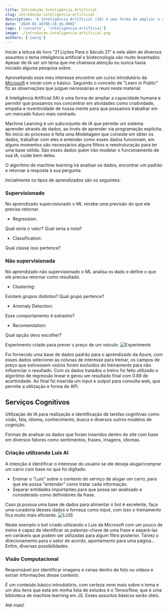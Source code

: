 ```yaml
---
title: Introdução Inteligência Artificial
slug: introducao-inteligencia-artificial
description: 'A Inteligência Artificial (IA) é uma forma de ampliar a capacidade humana e permitir que possamos nos concentrar em atividades de nossa mente.'
date: '2020-01-16T05:16:36.000Z'
tags: ['conceito', 'inteligencia-artificial']
image: ./introducao-inteligencia-artificial.png
authors: ['iaurg']
---
```


Iniciei a leitura do livro "21 Lições Para o Século 21" e nele além de diversos assuntos o tema inteligência artificial e biotecnologia são muito levantados. Apesar de IA ser um tema que me chamava atenção eu nunca havia iniciado alguma pesquisa sobre.

Aproveitando esse meu interesse encontrei um curso introdutório da [Microsoft](https://www.microsoft.com/pt-br/academia) e iniciei com o básico. Seguindo o conceito de "Learn in Public" fiz as observações que julguei necessárias e reuni neste material.

A Inteligência Artificial (IA) é uma forma de ampliar a capacidade humana e permitir que possamos nos concentrar em atividades como criatividade, empatia e inventividade de nossa mente para que possamos trabalhar em um mercado futuro mais centrado.

Machine Learning é um subconjunto de IA que permite um sistema aprender através de dados, ao invés de aprender via programação explícita. No inicio do processo é feita uma Modelagem que consiste em obter os dados, trabalhar com eles e entender como esses dados funcionam, em alguns momentos são necessários alguns filtros e reestruturação para ter uma base sólida. São esses dados quem irão modelar o funcionamento de sua IA, cuide bem deles.

O algoritmo de machine learning irá analisar os dados, encontrar um padrão e retornar a resposta à sua pergunta.

Inicialmente os tipos de aprendizados são os seguintes:

### Supervisionado

No aprendizado supervisionado o ML recebe uma previsão do que ele precisa retornar.

- Regression:

Qual seria o valor? Qual seria a nota?

- Classification:

Qual classe isso pertence?

### Não supervisionada

No aprendizado não supervisionado o ML analisa os dado e define o que ele precisa retornar como resultado.

- Clustering:

Existem grupos distintos? Qual grupo pertence?

- Anomaly Detection:

Esse comportamento é estranho?

- Recomendation:

Qual opção devo escolher?

Experimento criado para prever o preço de um veículo:
![Experiments](/images/posts/Screenshot_2020-01-06-Experiments.png)

Foi fornecido uma base de dados padrão para o aprendizado da Azure, com esses dados selecionei as colunas de interesse para treinar, os campos de preço que estivessem vazios foram excluidos do treinamento para não influenciar o resultado. Com os dados tratados o treino foi feito utilizado o algoritmo de regressão linear e gerou um resultado final com 0.89 de acertividade. Ao final foi inserida um input e output para consulta web, que permite a utilização e forma de API.

## Serviços Cognitivos

Utilização de IA para realização e identificação de tarefas cognitivas como visão, fala, idioma, conhecimento, busca e diversos outros modelos de cognição.

Formas de analisar os dados que foram inseridos dentro do site com base em diversos fatores como sentimentos, frases, imagens, idiomas.

### Criação utilizando Luis AI

A intenção é identificar o interesse do usuário se ele deseja alugar/comprar um carro com base no que foi digitado.

- Ensinar o "Luis" sobre o contexto do serviço de alugar um carro, para que ele possa "entender" como tratar cada informação.
- Separar entidades importantes para que possa ser analisado e considerado como definidores da frase.

Caso já possua uma base de dados para alimentar o bot é excelente, faça uma curadoria desses dados e forneça como input, com isso o treinamento fica muito mais eficiente.
![LUIS](/images/posts/Screenshot_2020-01-06-LUIS.png)

Neste exemplo o bot criado utilizando o Luis da Microsoft com um pouco de treino é capaz de identificar as palavras-chave de uma frase e separá-las em variáveis que podem ser utilizadas para algum filtro posterior. Talvez o direcionamento para o setor de acordo, apontamento para uma página... Enfim, diversas possibilidades.

### Visão Computacional

Responsável por identificar imagens e cenas dentro de foto ou vídeos e extrair informações desse contexto.

É um conteúdo básico introdutório, com certeza verei mais sobre o tema e um dos itens que está em minha lista de estudos é o Tensorflow, que é uma biblioteca de machine learning em JS. Esses assuntos básicos serão úteis.

Até mais!
